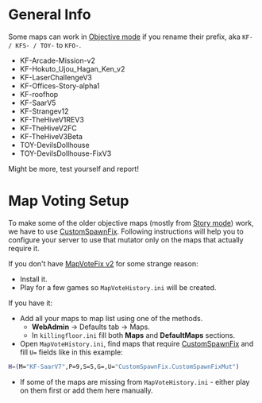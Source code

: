 [CustomSpawnFix]: ./Links.md#map-packages 'fixes zed classes in old maps scripted triggers'
[MapVoteFix v2]: <https://forums.tripwireinteractive.com/index.php?threads/mod-voting-handler-fix.43202/> 'the only working mapvote for KF1'

# General Info

Some maps can work in [Objective mode](../KFObjective.md) if you rename their prefix, aka `KF- / KFS- / TOY-` to `KFO-`.

* KF-Arcade-Mission-v2
* KF-Hokuto_Ujou_Hagan_Ken_v2
* KF-LaserChallengeV3
* KF-Offices-Story-alpha1
* KF-roofhop
* KF-SaarV5
* KF-Strangev12
* KF-TheHiveV1REV3
* KF-TheHiveV2FC
* KF-TheHiveV3Beta
* TOY-DevilsDollhouse
* TOY-DevilsDollhouse-FixV3

Might be more, test yourself and report!

# Map Voting Setup

To make some of the older objective maps (mostly from [Story mode](../KFMode.md)) work, we have to use [CustomSpawnFix].
Following instructions will help you to configure your server to use that mutator only on the maps that actually require it.

If you don't have [MapVoteFix v2] for some strange reason:

* Install it.
* Play for a few games so `MapVoteHistory.ini` will be created.

If you have it:

* Add all your maps to map list using one of the methods.
  * **WebAdmin** -> Defaults tab -> Maps.
  * In `killingfloor.ini` fill both **Maps** and **DefaultMaps** sections.
* Open `MapVoteHistory.ini`, find maps that require [CustomSpawnFix] and fill `U=` fields like in this example:

```bash
H=(M="KF-SaarV7",P=9,S=5,G=,U="CustomSpawnFix.CustomSpawnFixMut")
```

* If some of the maps are missing from `MapVoteHistory.ini` - either play on them first or add them here manually.
